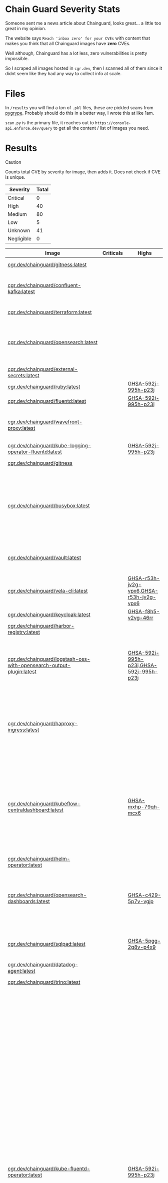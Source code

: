 # Chain Guard Severity Stats
Someone sent me a news article about Chainguard, looks great... a little too great in my opinion.

The website says `Reach 'inbox zero' for your CVEs` with content that makes you think that all Chainguard images have **zero** CVEs.

Well although, Chainguard has a lot less, zero vulnerabilities is pretty impossible.

So I scraped all images hosted in `cgr.dev`, then I scanned all of them since it didnt seem like they had any way to collect info at scale.

# Files
In `/results` you will find a ton of `.pkl` files, these are pickled scans from [pygrype](https://github.com/willyw0nka/pygrype). Probably should do this in a better way, I wrote this at like 1am.

`scan.py` is the primary file, it reaches out to `https://console-api.enforce.dev/query` to get all the content / list of images you need.

# Results

> [!CAUTION]
> Counts total CVE by severity for image, then adds it. Does not check if CVE is unique.

| Severity | Total |
| -- | -- |
| Critical | 0 |
| High | 40 |
| Medium | 80 |
| Low | 5 |
| Unknown | 41 |
| Negligible | 0 |

| Image | Criticals | Highs | Mediums | Lows | Unknown | Negligble |
| -- | -- | -- | -- | -- | -- | -- |
| [cgr.dev/chainguard/gitness:latest](cgr.dev/chainguard/gitness:latest) |  |  | [GHSA-9w9f-6mg8-jp7w](https://github.com/advisories/GHSA-9w9f-6mg8-jp7w) |  |  |  |
| [cgr.dev/chainguard/confluent-kafka:latest](cgr.dev/chainguard/confluent-kafka:latest) |  |  | [GHSA-6qvw-249j-h44c](https://github.com/advisories/GHSA-6qvw-249j-h44c),[GHSA-r978-9m6m-6gm6](https://github.com/advisories/GHSA-r978-9m6m-6gm6) |  |  |  |
| [cgr.dev/chainguard/terraform:latest](cgr.dev/chainguard/terraform:latest) |  |  | [GHSA-8r3f-844c-mc37](https://github.com/advisories/GHSA-8r3f-844c-mc37) |  | [CVE-2023-45288](https://go.dev/cl/576155) |  |
| [cgr.dev/chainguard/opensearch:latest](cgr.dev/chainguard/opensearch:latest) |  |  | [GHSA-5jpm-x58v-624v](https://github.com/advisories/GHSA-5jpm-x58v-624v),[GHSA-5jpm-x58v-624v](https://github.com/advisories/GHSA-5jpm-x58v-624v),[GHSA-5jpm-x58v-624v](https://github.com/advisories/GHSA-5jpm-x58v-624v) |  |  |  |
| [cgr.dev/chainguard/external-secrets:latest](cgr.dev/chainguard/external-secrets:latest) |  |  |  |  | [CVE-2023-45288](https://go.dev/cl/576155) |  |
| [cgr.dev/chainguard/ruby:latest](cgr.dev/chainguard/ruby:latest) |  | [GHSA-592j-995h-p23j](https://github.com/advisories/GHSA-592j-995h-p23j) |  |  |  |  |
| [cgr.dev/chainguard/fluentd:latest](cgr.dev/chainguard/fluentd:latest) |  | [GHSA-592j-995h-p23j](https://github.com/advisories/GHSA-592j-995h-p23j) |  |  |  |  |
| [cgr.dev/chainguard/wavefront-proxy:latest](cgr.dev/chainguard/wavefront-proxy:latest) |  |  | [GHSA-5jpm-x58v-624v](https://github.com/advisories/GHSA-5jpm-x58v-624v),[GHSA-w33c-445m-f8w7](https://github.com/advisories/GHSA-w33c-445m-f8w7) |  |  |  |
| [cgr.dev/chainguard/kube-logging-operator-fluentd:latest](cgr.dev/chainguard/kube-logging-operator-fluentd:latest) |  | [GHSA-592j-995h-p23j](https://github.com/advisories/GHSA-592j-995h-p23j) |  |  |  |  |
| [cgr.dev/chainguard/gitness](cgr.dev/chainguard/gitness) |  |  | [GHSA-9w9f-6mg8-jp7w](https://github.com/advisories/GHSA-9w9f-6mg8-jp7w) |  |  |  |
| [cgr.dev/chainguard/busybox:latest](cgr.dev/chainguard/busybox:latest) |  |  | [CVE-2023-42365](https://bugs.busybox.net/show_bug.cgi?id=15871),[CVE-2023-42364](https://bugs.busybox.net/show_bug.cgi?id=15868),[CVE-2023-42363](https://bugs.busybox.net/show_bug.cgi?id=15865),[CVE-2023-42365](https://bugs.busybox.net/show_bug.cgi?id=15871),[CVE-2023-42364](https://bugs.busybox.net/show_bug.cgi?id=15868),[CVE-2023-42363](https://bugs.busybox.net/show_bug.cgi?id=15865) |  |  |  |
| [cgr.dev/chainguard/vault:latest](cgr.dev/chainguard/vault:latest) |  |  | [GHSA-j2rp-gmqv-frhv](https://github.com/advisories/GHSA-j2rp-gmqv-frhv),[GHSA-rhh4-rh7c-7r5v](https://github.com/advisories/GHSA-rhh4-rh7c-7r5v) |  | [CVE-2023-45288](https://go.dev/cl/576155) |  |
| [cgr.dev/chainguard/vela-cli:latest](cgr.dev/chainguard/vela-cli:latest) |  | [GHSA-r53h-jv2g-vpx6](https://github.com/advisories/GHSA-r53h-jv2g-vpx6),[GHSA-r53h-jv2g-vpx6](https://github.com/advisories/GHSA-r53h-jv2g-vpx6) | [GHSA-v53g-5gjp-272r](https://github.com/advisories/GHSA-v53g-5gjp-272r),[GHSA-v53g-5gjp-272r](https://github.com/advisories/GHSA-v53g-5gjp-272r) |  |  |  |
| [cgr.dev/chainguard/keycloak:latest](cgr.dev/chainguard/keycloak:latest) |  | [GHSA-f8h5-v2vg-46rr](https://github.com/advisories/GHSA-f8h5-v2vg-46rr) |  |  |  |  |
| [cgr.dev/chainguard/harbor-registry:latest](cgr.dev/chainguard/harbor-registry:latest) |  |  |  |  | [CVE-2023-45288](https://go.dev/cl/576155) |  |
| [cgr.dev/chainguard/logstash-oss-with-opensearch-output-plugin:latest](cgr.dev/chainguard/logstash-oss-with-opensearch-output-plugin:latest) |  | [GHSA-592j-995h-p23j](https://github.com/advisories/GHSA-592j-995h-p23j),[GHSA-592j-995h-p23j](https://github.com/advisories/GHSA-592j-995h-p23j) | [GHSA-5jpm-x58v-624v](https://github.com/advisories/GHSA-5jpm-x58v-624v),[GHSA-5jpm-x58v-624v](https://github.com/advisories/GHSA-5jpm-x58v-624v),[GHSA-hww2-5g85-429m](https://github.com/advisories/GHSA-hww2-5g85-429m),[GHSA-hww2-5g85-429m](https://github.com/advisories/GHSA-hww2-5g85-429m) |  |  |  |
| [cgr.dev/chainguard/haproxy-ingress:latest](cgr.dev/chainguard/haproxy-ingress:latest) |  |  | [GHSA-8r3f-844c-mc37](https://github.com/advisories/GHSA-8r3f-844c-mc37) |  | [GHSA-8r3f-844c-mc37](https://github.com/advisories/GHSA-8r3f-844c-mc37),[CVE-2024-24786](https://www.cve.org/CVERecord?id=CVE-2024-24786),[GHSA-8r3f-844c-mc37](https://github.com/advisories/GHSA-8r3f-844c-mc37),[CVE-2024-24786](https://www.cve.org/CVERecord?id=CVE-2024-24786),[CVE-2023-45288](https://go.dev/cl/576155) |  |
| [cgr.dev/chainguard/kubeflow-centraldashboard:latest](cgr.dev/chainguard/kubeflow-centraldashboard:latest) |  | [GHSA-mxhp-79qh-mcx6](https://github.com/advisories/GHSA-mxhp-79qh-mcx6) | [GHSA-rv95-896h-c2vc](https://github.com/advisories/GHSA-rv95-896h-c2vc),[GHSA-cxjh-pqwp-8mfp](https://github.com/advisories/GHSA-cxjh-pqwp-8mfp),[CVE-2024-29041](https://www.cve.org/CVERecord?id=CVE-2024-29041),[CVE-2024-28849](https://www.cve.org/CVERecord?id=CVE-2024-28849),[CVE-2024-28182](https://github.com/nghttp2/nghttp2/commit/00201ecd8f982da3b67d4f6868af72a1b03b14e0),[GHSA-p8p7-x288-28g6](https://github.com/advisories/GHSA-p8p7-x288-28g6),[GHSA-f5x3-32g6-xq36](https://github.com/advisories/GHSA-f5x3-32g6-xq36) |  | [GHSA-rv95-896h-c2vc](https://github.com/advisories/GHSA-rv95-896h-c2vc),[GHSA-cxjh-pqwp-8mfp](https://github.com/advisories/GHSA-cxjh-pqwp-8mfp) |  |
| [cgr.dev/chainguard/helm-operator:latest](cgr.dev/chainguard/helm-operator:latest) |  |  |  |  | [CVE-2023-45288](https://go.dev/cl/576155) |  |
| [cgr.dev/chainguard/opensearch-dashboards:latest](cgr.dev/chainguard/opensearch-dashboards:latest) |  | [GHSA-c429-5p7v-vgjp](https://github.com/advisories/GHSA-c429-5p7v-vgjp) | [GHSA-cxjh-pqwp-8mfp](https://github.com/advisories/GHSA-cxjh-pqwp-8mfp),[CVE-2024-28182](https://github.com/nghttp2/nghttp2/commit/00201ecd8f982da3b67d4f6868af72a1b03b14e0),[GHSA-f5x3-32g6-xq36](https://github.com/advisories/GHSA-f5x3-32g6-xq36),[GHSA-f5x3-32g6-xq36](https://github.com/advisories/GHSA-f5x3-32g6-xq36) |  |  |  |
| [cgr.dev/chainguard/sqlpad:latest](cgr.dev/chainguard/sqlpad:latest) |  | [GHSA-5pgg-2g8v-p4x9](https://github.com/advisories/GHSA-5pgg-2g8v-p4x9) | [GHSA-rv95-896h-c2vc](https://github.com/advisories/GHSA-rv95-896h-c2vc),[GHSA-f5x3-32g6-xq36](https://github.com/advisories/GHSA-f5x3-32g6-xq36) |  |  |  |
| [cgr.dev/chainguard/datadog-agent:latest](cgr.dev/chainguard/datadog-agent:latest) |  |  | [GHSA-rhh4-rh7c-7r5v](https://github.com/advisories/GHSA-rhh4-rh7c-7r5v) |  |  |  |
| [cgr.dev/chainguard/trino:latest](cgr.dev/chainguard/trino:latest) |  |  | [GHSA-5jpm-x58v-624v](https://github.com/advisories/GHSA-5jpm-x58v-624v) |  |  |  |
| [cgr.dev/chainguard/kube-fluentd-operator:latest](cgr.dev/chainguard/kube-fluentd-operator:latest) |  | [GHSA-592j-995h-p23j](https://github.com/advisories/GHSA-592j-995h-p23j) | [GHSA-8r3f-844c-mc37](https://github.com/advisories/GHSA-8r3f-844c-mc37),[GHSA-c8v6-786g-vjx6](https://github.com/advisories/GHSA-c8v6-786g-vjx6),[CVE-2024-26146](https://www.cve.org/CVERecord?id=CVE-2024-26146),[CVE-2024-26141](https://www.cve.org/CVERecord?id=CVE-2024-26141),[CVE-2024-25126](https://www.cve.org/CVERecord?id=CVE-2024-25126),[CVE-2024-26146](https://www.cve.org/CVERecord?id=CVE-2024-26146),[CVE-2024-26141](https://www.cve.org/CVERecord?id=CVE-2024-26141),[CVE-2024-25126](https://www.cve.org/CVERecord?id=CVE-2024-25126),[CVE-2024-26146](https://www.cve.org/CVERecord?id=CVE-2024-26146),[CVE-2024-26141](https://www.cve.org/CVERecord?id=CVE-2024-26141),[CVE-2024-25126](https://www.cve.org/CVERecord?id=CVE-2024-25126),[CVE-2024-26146](https://www.cve.org/CVERecord?id=CVE-2024-26146),[CVE-2024-26141](https://www.cve.org/CVERecord?id=CVE-2024-26141),[CVE-2024-25126](https://www.cve.org/CVERecord?id=CVE-2024-25126) | [GHSA-xj5v-6v4g-jfw6](https://github.com/advisories/GHSA-xj5v-6v4g-jfw6),[GHSA-54rr-7fvw-6x8f](https://github.com/advisories/GHSA-54rr-7fvw-6x8f),[GHSA-22f2-v57c-j9cx](https://github.com/advisories/GHSA-22f2-v57c-j9cx) | [GHSA-xj5v-6v4g-jfw6](https://github.com/advisories/GHSA-xj5v-6v4g-jfw6),[GHSA-c8v6-786g-vjx6](https://github.com/advisories/GHSA-c8v6-786g-vjx6),[GHSA-8r3f-844c-mc37](https://github.com/advisories/GHSA-8r3f-844c-mc37),[GHSA-54rr-7fvw-6x8f](https://github.com/advisories/GHSA-54rr-7fvw-6x8f),[GHSA-22f2-v57c-j9cx](https://github.com/advisories/GHSA-22f2-v57c-j9cx),[CVE-2024-24786](https://www.cve.org/CVERecord?id=CVE-2024-24786),[CVE-2023-51774](https://www.cve.org/CVERecord?id=CVE-2023-51774),[GHSA-xj5v-6v4g-jfw6](https://github.com/advisories/GHSA-xj5v-6v4g-jfw6),[GHSA-c8v6-786g-vjx6](https://github.com/advisories/GHSA-c8v6-786g-vjx6),[GHSA-8r3f-844c-mc37](https://github.com/advisories/GHSA-8r3f-844c-mc37),[GHSA-54rr-7fvw-6x8f](https://github.com/advisories/GHSA-54rr-7fvw-6x8f),[GHSA-22f2-v57c-j9cx](https://github.com/advisories/GHSA-22f2-v57c-j9cx),[CVE-2024-24786](https://www.cve.org/CVERecord?id=CVE-2024-24786),[CVE-2023-51774](https://www.cve.org/CVERecord?id=CVE-2023-51774),[GHSA-xj5v-6v4g-jfw6](https://github.com/advisories/GHSA-xj5v-6v4g-jfw6),[GHSA-c8v6-786g-vjx6](https://github.com/advisories/GHSA-c8v6-786g-vjx6),[GHSA-8r3f-844c-mc37](https://github.com/advisories/GHSA-8r3f-844c-mc37),[GHSA-54rr-7fvw-6x8f](https://github.com/advisories/GHSA-54rr-7fvw-6x8f),[GHSA-22f2-v57c-j9cx](https://github.com/advisories/GHSA-22f2-v57c-j9cx),[CVE-2024-24786](https://www.cve.org/CVERecord?id=CVE-2024-24786),[CVE-2023-51774](https://www.cve.org/CVERecord?id=CVE-2023-51774),[GHSA-xj5v-6v4g-jfw6](https://github.com/advisories/GHSA-xj5v-6v4g-jfw6),[GHSA-c8v6-786g-vjx6](https://github.com/advisories/GHSA-c8v6-786g-vjx6),[GHSA-8r3f-844c-mc37](https://github.com/advisories/GHSA-8r3f-844c-mc37),[GHSA-54rr-7fvw-6x8f](https://github.com/advisories/GHSA-54rr-7fvw-6x8f),[GHSA-22f2-v57c-j9cx](https://github.com/advisories/GHSA-22f2-v57c-j9cx),[CVE-2024-24786](https://www.cve.org/CVERecord?id=CVE-2024-24786),[CVE-2023-51774](https://www.cve.org/CVERecord?id=CVE-2023-51774),[CVE-2023-45288](https://go.dev/cl/576155) |  |
| [cgr.dev/chainguard/temporal-server:latest](cgr.dev/chainguard/temporal-server:latest) |  | [GHSA-8pgv-569h-w5rw](https://github.com/advisories/GHSA-8pgv-569h-w5rw),[GHSA-8pgv-569h-w5rw](https://github.com/advisories/GHSA-8pgv-569h-w5rw) | [GHSA-8f25-w7qj-r7hc](https://github.com/advisories/GHSA-8f25-w7qj-r7hc) |  |  |  |
| [cgr.dev/chainguard/go-ipfs:latest](cgr.dev/chainguard/go-ipfs:latest) |  | [GHSA-c33x-xqrf-c478](https://github.com/advisories/GHSA-c33x-xqrf-c478) |  |  |  |  |
| [cgr.dev/chainguard/prometheus-cloudwatch-exporter:latest](cgr.dev/chainguard/prometheus-cloudwatch-exporter:latest) |  |  | [GHSA-5jpm-x58v-624v](https://github.com/advisories/GHSA-5jpm-x58v-624v) |  |  |  |
| [cgr.dev/chainguard/temporal-admin-tools:latest](cgr.dev/chainguard/temporal-admin-tools:latest) |  | [GHSA-8pgv-569h-w5rw](https://github.com/advisories/GHSA-8pgv-569h-w5rw),[GHSA-8pgv-569h-w5rw](https://github.com/advisories/GHSA-8pgv-569h-w5rw) | [GHSA-8f25-w7qj-r7hc](https://github.com/advisories/GHSA-8f25-w7qj-r7hc) |  |  |  |
| [cgr.dev/chainguard/management-api-for-apache-cassandra:latest](cgr.dev/chainguard/management-api-for-apache-cassandra:latest) |  | [GHSA-rgv9-q543-rqg4](https://github.com/advisories/GHSA-rgv9-q543-rqg4),[GHSA-jjjh-jjxp-wpff](https://github.com/advisories/GHSA-jjjh-jjxp-wpff),[GHSA-57j2-w4cx-62h2](https://github.com/advisories/GHSA-57j2-w4cx-62h2),[GHSA-3x8x-79m2-3w2w](https://github.com/advisories/GHSA-3x8x-79m2-3w2w),[GHSA-mjmj-j48q-9wg2](https://github.com/advisories/GHSA-mjmj-j48q-9wg2),[GHSA-3mc7-4q67-w48m](https://github.com/advisories/GHSA-3mc7-4q67-w48m),[GHSA-mjmj-j48q-9wg2](https://github.com/advisories/GHSA-mjmj-j48q-9wg2) | [GHSA-5jpm-x58v-624v](https://github.com/advisories/GHSA-5jpm-x58v-624v),[GHSA-5jpm-x58v-624v](https://github.com/advisories/GHSA-5jpm-x58v-624v),[GHSA-w37g-rhq8-7m4j](https://github.com/advisories/GHSA-w37g-rhq8-7m4j),[GHSA-hhhw-99gj-p3c3](https://github.com/advisories/GHSA-hhhw-99gj-p3c3),[GHSA-c4r9-r8fh-9vj2](https://github.com/advisories/GHSA-c4r9-r8fh-9vj2),[GHSA-9w3m-gqgf-c4p9](https://github.com/advisories/GHSA-9w3m-gqgf-c4p9),[GHSA-98wm-3w3q-mw94](https://github.com/advisories/GHSA-98wm-3w3q-mw94) |  |  |  |
| [cgr.dev/chainguard/git:latest](cgr.dev/chainguard/git:latest) |  |  | [CVE-2023-42365](https://bugs.busybox.net/show_bug.cgi?id=15871),[CVE-2023-42364](https://bugs.busybox.net/show_bug.cgi?id=15868),[CVE-2023-42363](https://bugs.busybox.net/show_bug.cgi?id=15865),[CVE-2023-42365](https://bugs.busybox.net/show_bug.cgi?id=15871),[CVE-2023-42364](https://bugs.busybox.net/show_bug.cgi?id=15868),[CVE-2023-42363](https://bugs.busybox.net/show_bug.cgi?id=15865),[CVE-2023-42365](https://bugs.busybox.net/show_bug.cgi?id=15871),[CVE-2023-42364](https://bugs.busybox.net/show_bug.cgi?id=15868),[CVE-2023-42363](https://bugs.busybox.net/show_bug.cgi?id=15865) |  |  |  |
| [cgr.dev/chainguard/spark-operator:latest](cgr.dev/chainguard/spark-operator:latest) |  | [GHSA-rhrv-645h-fjfh](https://github.com/advisories/GHSA-rhrv-645h-fjfh),[GHSA-4g9r-vxhx-9pgx](https://github.com/advisories/GHSA-4g9r-vxhx-9pgx),[GHSA-4265-ccf5-phj5](https://github.com/advisories/GHSA-4265-ccf5-phj5),[GHSA-fg2v-w576-w4v3](https://github.com/advisories/GHSA-fg2v-w576-w4v3),[GHSA-493p-pfq6-5258](https://github.com/advisories/GHSA-493p-pfq6-5258),[GHSA-rj7p-rfgp-852x](https://github.com/advisories/GHSA-rj7p-rfgp-852x),[GHSA-g2fg-mr77-6vrm](https://github.com/advisories/GHSA-g2fg-mr77-6vrm),[GHSA-95q3-pppp-r683](https://github.com/advisories/GHSA-95q3-pppp-r683),[GHSA-wrvw-hg22-4m67](https://github.com/advisories/GHSA-wrvw-hg22-4m67),[GHSA-g5ww-5jh7-63cx](https://github.com/advisories/GHSA-g5ww-5jh7-63cx),[GHSA-77rm-9x9h-xj3g](https://github.com/advisories/GHSA-77rm-9x9h-xj3g),[GHSA-4gg5-vx3j-xwc7](https://github.com/advisories/GHSA-4gg5-vx3j-xwc7),[GHSA-wrvw-hg22-4m67](https://github.com/advisories/GHSA-wrvw-hg22-4m67),[GHSA-g5ww-5jh7-63cx](https://github.com/advisories/GHSA-g5ww-5jh7-63cx),[GHSA-77rm-9x9h-xj3g](https://github.com/advisories/GHSA-77rm-9x9h-xj3g),[GHSA-4gg5-vx3j-xwc7](https://github.com/advisories/GHSA-4gg5-vx3j-xwc7) | [GHSA-xjp4-hw94-mvp5](https://github.com/advisories/GHSA-xjp4-hw94-mvp5),[GHSA-9w38-p64v-xpmv](https://github.com/advisories/GHSA-9w38-p64v-xpmv),[GHSA-7g45-4rm6-3mm3](https://github.com/advisories/GHSA-7g45-4rm6-3mm3),[GHSA-7g45-4rm6-3mm3](https://github.com/advisories/GHSA-7g45-4rm6-3mm3),[GHSA-gvpg-vgmx-xg6w](https://github.com/advisories/GHSA-gvpg-vgmx-xg6w),[GHSA-h4h5-3hr4-j3g2](https://github.com/advisories/GHSA-h4h5-3hr4-j3g2),[GHSA-h4h5-3hr4-j3g2](https://github.com/advisories/GHSA-h4h5-3hr4-j3g2) | [GHSA-5mg8-w23w-74h3](https://github.com/advisories/GHSA-5mg8-w23w-74h3),[GHSA-5mg8-w23w-74h3](https://github.com/advisories/GHSA-5mg8-w23w-74h3) |  |  |

